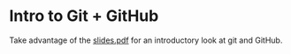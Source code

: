 # Intro to Git + GitHub

Take advantage of the [slides.pdf](./slides) for an introductory look at git and GitHub.